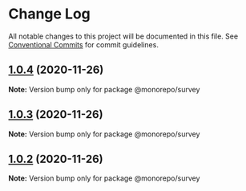# Change Log

All notable changes to this project will be documented in this file.
See [Conventional Commits](https://conventionalcommits.org) for commit guidelines.

## [1.0.4](https://github.com/karopolopoulos/a-song-of-monorepos-and-microservices/compare/@monorepo/survey@1.0.3...@monorepo/survey@1.0.4) (2020-11-26)

**Note:** Version bump only for package @monorepo/survey





## [1.0.3](https://github.com/karopolopoulos/a-song-of-monorepos-and-microservices/compare/@monorepo/survey@1.0.2...@monorepo/survey@1.0.3) (2020-11-26)

**Note:** Version bump only for package @monorepo/survey





## [1.0.2](https://github.com/karopolopoulos/a-song-of-monorepos-and-microservices/compare/@monorepo/survey@1.0.1...@monorepo/survey@1.0.2) (2020-11-26)

**Note:** Version bump only for package @monorepo/survey
